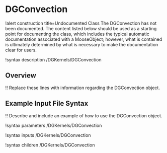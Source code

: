 # DGConvection

!alert construction title=Undocumented Class
The DGConvection has not been documented. The content listed below should be used as a starting point for
documenting the class, which includes the typical automatic documentation associated with a
MooseObject; however, what is contained is ultimately determined by what is necessary to make the
documentation clear for users.

!syntax description /DGKernels/DGConvection

## Overview

!! Replace these lines with information regarding the DGConvection object.

## Example Input File Syntax

!! Describe and include an example of how to use the DGConvection object.

!syntax parameters /DGKernels/DGConvection

!syntax inputs /DGKernels/DGConvection

!syntax children /DGKernels/DGConvection
